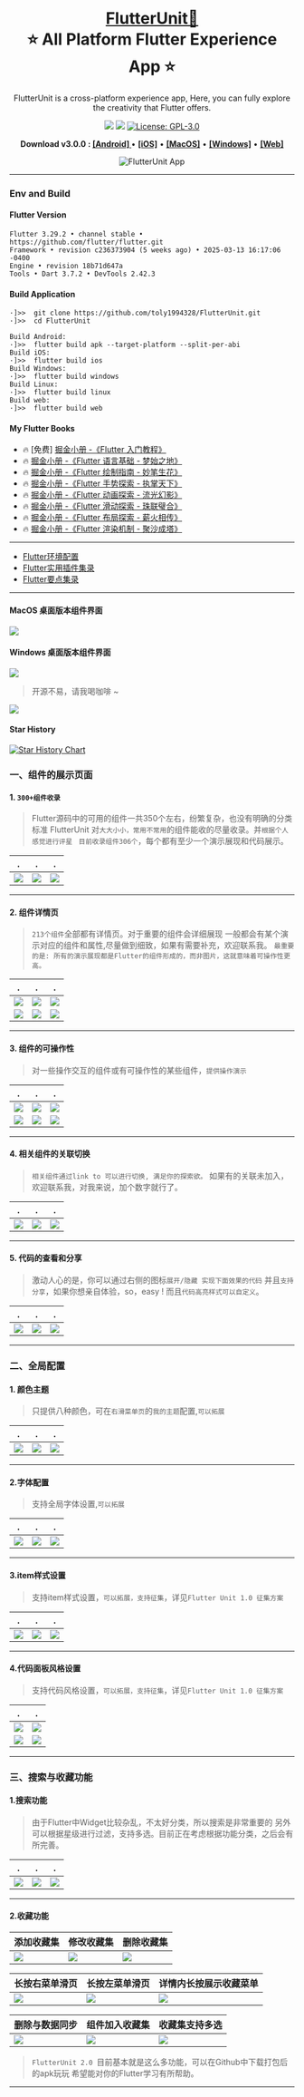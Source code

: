 <h1 align="center" style="border-bottom: none">
    <b>
        <a href="https://github.com/toly1994328/FlutterUnit">FlutterUnit🔖</a><br>
    </b>
    ⭐️  All Platform Flutter Experience App  ⭐️ <br>
</h1>

<p align="center">
FlutterUnit is a cross-platform experience app, Here, you can fully explore the creativity that Flutter offers.
</p>

<p align="center">
<a href="https://github.com/AppFlowy-IO/appflowy"><img src="https://img.shields.io/github/stars/toly1994328/FlutterUnit.svg?style=flat&logo=github&colorB=deeppink&label=stars"></a>
<a href="https://github.com/AppFlowy-IO/appflowy"><img src="https://img.shields.io/github/forks/toly1994328/FlutterUnit.svg"></a>
<a href="https://opensource.org/licenses/GPL-3.0"><img src="https://img.shields.io/badge/license-GPL-purple.svg" alt="License: GPL-3.0"></a>
</p>

<p align="center">
    <b> Download v3.0.0 : </b>
    <a href="https://github.com/toly1994328/FlutterUnit/releases/download/v3.0.0/FlutterUnit.apk"><b> [Android] </b></a> •
    <a href="https://apps.apple.com/cn/app/flutter-unit/id6450545123"><b>[iOS]</b></a> •
    <a href="https://github.com/toly1994328/FlutterUnit/releases/download/v3.0.0/FlutterUnitMac.zip"><b>[MacOS]</b></a> •
    <a href="https://github.com/toly1994328/FlutterUnit/releases/download/v3.0.0/FlutterUnitWin.zip"><b>[Windows]</b></a> •
    <a href="http://toly1994.com/flutter/"><b>[Web]</b></a>
</p>

<p align="center"><img src="./doc/screens/preview.webp" alt="FlutterUnit App"  /></p>

---


### Env and Build

#### Flutter Version

```
Flutter 3.29.2 • channel stable • https://github.com/flutter/flutter.git
Framework • revision c236373904 (5 weeks ago) • 2025-03-13 16:17:06 -0400
Engine • revision 18b71d647a
Tools • Dart 3.7.2 • DevTools 2.42.3
```

#### Build Application

```
·]>>  git clone https://github.com/toly1994328/FlutterUnit.git
·]>>  cd FlutterUnit

Build Android:
·]>>  flutter build apk --target-platform --split-per-abi
Build iOS:
·]>>  flutter build ios
Build Windows:
·]>>  flutter build windows  
Build Linux:
·]>>  flutter build linux
Build web:
·]>>  flutter build web
```


#### My Flutter Books 
- 🔥 [免费] [掘金小册 -《Flutter 入门教程》](https://juejin.cn/book/7212822723330834487)
- 🔥  [掘金小册 -《Flutter 语言基础 - 梦始之地》](https://juejin.cn/book/6844733827617652750)
- 🔥  [掘金小册 -《Flutter 绘制指南 - 妙笔生花》](https://juejin.im/book/6844733827265331214)
- 🔥  [掘金小册 -《Flutter 手势探索 - 执掌天下》](https://juejin.cn/book/6896378716427911181)
- 🔥  [掘金小册 -《Flutter 动画探索 - 流光幻影》](https://juejin.cn/book/6965102582473687071)
- 🔥  [掘金小册 -《Flutter 滑动探索 - 珠联璧合》](https://juejin.cn/book/6984685333312962573)
- 🔥  [掘金小册 -《Flutter 布局探索 - 薪火相传》](https://juejin.cn/book/7075958265250578469)
- 🔥  [掘金小册 -《Flutter 渲染机制 - 聚沙成塔》](https://juejin.cn/book/6965102582473687071)

---

- [Flutter环境配置](https://github.com/toly1994328/FlutterUnit/issues/22)
- [Flutter实用插件集录 ](https://github.com/toly1994328/FlutterUnit/issues/41)
- [Flutter要点集录 ](https://github.com/toly1994328/FlutterUnit/labels/point)


---


#### MacOS 桌面版本组件界面

![](./doc/screens/macos-2.webp)

#### Windows 桌面版本组件界面

![](./doc/screens/windows-1.png)


> 开源不易，请我喝咖啡 ~

![](./doc/ewm/coffee1.png)



#### Star History

[![Star History Chart](https://api.star-history.com/svg?repos=toly1994328/FlutterUnit&type=Date)](https://star-history.com/#toly1994328/FlutterUnit&Date)

### 一、组件的展示页面

#### 1. `300+组件收录`

> Flutter源码中的可用的组件一共350个左右，纷繁复杂，也没有明确的分类标准
FlutterUnit 对`大大小小，常用不常用`的组件能收的尽量收录。并`根据个人感觉进行评星 `
`目前收录组件306个`，每个都有至少一个演示展现和代码展示。

| . | . | . |
|------|------------|------------|
| ![](https://p1-jj.byteimg.com/tos-cn-i-t2oaga2asx/gold-user-assets/2020/5/3/171dae6acf7b8a1d~tplv-t2oaga2asx-zoom-1.image)|   ![](https://p1-jj.byteimg.com/tos-cn-i-t2oaga2asx/gold-user-assets/2020/5/3/171dae6ad06db455~tplv-t2oaga2asx-image.image)|      ![](https://p1-jj.byteimg.com/tos-cn-i-t2oaga2asx/gold-user-assets/2020/5/3/171dae6ad085632b~tplv-t2oaga2asx-image.image)     |

---

#### 2. 组件详情页

> `213个组件`全部都有详情页。对于重要的组件会详细展现
一般都会有某个演示对应的组件和属性,尽量做到细致，如果有需要补充，欢迎联系我。
`最重要的是: 所有的演示展现都是Flutter的组件形成的，而非图片，这就意味着可操作性更高。`

| . | . | . |
|------|------------|------------|
| ![](https://p1-jj.byteimg.com/tos-cn-i-t2oaga2asx/gold-user-assets/2020/5/3/171dae6ad8ba98f1~tplv-t2oaga2asx-image.image)| ![](https://p1-jj.byteimg.com/tos-cn-i-t2oaga2asx/gold-user-assets/2020/5/3/171dae6afb3841c4~tplv-t2oaga2asx-image.image)|    ![](https://p1-jj.byteimg.com/tos-cn-i-t2oaga2asx/gold-user-assets/2020/5/3/171dae6afb590185~tplv-t2oaga2asx-image.image) |
|  ![](https://p1-jj.byteimg.com/tos-cn-i-t2oaga2asx/gold-user-assets/2020/5/3/171dae6b0ad26b14~tplv-t2oaga2asx-image.image)  | ![](https://p1-jj.byteimg.com/tos-cn-i-t2oaga2asx/gold-user-assets/2020/5/3/171dae6b13d3fb5b~tplv-t2oaga2asx-image.image)       |![](https://p1-jj.byteimg.com/tos-cn-i-t2oaga2asx/gold-user-assets/2020/5/3/171dae6b15efec19~tplv-t2oaga2asx-image.image)|

---

#### 3. 组件的可操作性

> 对一些操作交互的组件或有可操作性的某些组件，`提供操作演示`

| . | . | . |
|------|------------|------------|
| ![](https://p1-jj.byteimg.com/tos-cn-i-t2oaga2asx/gold-user-assets/2020/5/3/171dae6b177c5b67~tplv-t2oaga2asx-image.image)| ![](https://p1-jj.byteimg.com/tos-cn-i-t2oaga2asx/gold-user-assets/2020/5/3/171dae6b21cc116a~tplv-t2oaga2asx-image.image)|   ![](https://p1-jj.byteimg.com/tos-cn-i-t2oaga2asx/gold-user-assets/2020/5/3/171dae6b2486b5a5~tplv-t2oaga2asx-image.image)|
|  ![](https://p1-jj.byteimg.com/tos-cn-i-t2oaga2asx/gold-user-assets/2020/5/3/171dae6b34887a94~tplv-t2oaga2asx-image.image) | ![](https://p1-jj.byteimg.com/tos-cn-i-t2oaga2asx/gold-user-assets/2020/5/3/171dae6b3ca09b47~tplv-t2oaga2asx-image.image)      |![](https://p1-jj.byteimg.com/tos-cn-i-t2oaga2asx/gold-user-assets/2020/5/3/171dae6b3d4e0253~tplv-t2oaga2asx-image.image)|

---

#### 4. 相关组件的关联切换
> `相关组件通过link to 可以进行切换, 满足你的探索欲。`
如果有的关联未加入，欢迎联系我，对我来说，加个数字就行了。

| . | . | . |
|------|------------|------------|
|![](https://p1-jj.byteimg.com/tos-cn-i-t2oaga2asx/gold-user-assets/2020/5/3/171dae6b4a4d6005~tplv-t2oaga2asx-image.image)|![](https://p1-jj.byteimg.com/tos-cn-i-t2oaga2asx/gold-user-assets/2020/5/3/171dae6b5066fbf0~tplv-t2oaga2asx-image.image)|   ![](https://p1-jj.byteimg.com/tos-cn-i-t2oaga2asx/gold-user-assets/2020/5/3/171dae6b5359b695~tplv-t2oaga2asx-image.image)|


---

#### 5. 代码的查看和分享
> 激动人心的是，你可以通过右侧的图标`展开/隐藏 实现下面效果的代码`
并且`支持分享`，如果你想亲自体验，so，easy ! 而且`代码高亮样式可以自定义`。


| . | . | . |
|------|------------|------------|
| ![](https://p1-jj.byteimg.com/tos-cn-i-t2oaga2asx/gold-user-assets/2020/5/3/171dae6b6badc1bb~tplv-t2oaga2asx-image.image)| ![](https://p1-jj.byteimg.com/tos-cn-i-t2oaga2asx/gold-user-assets/2020/5/3/171dae6b6e75653c~tplv-t2oaga2asx-image.image)|   ![](https://p1-jj.byteimg.com/tos-cn-i-t2oaga2asx/gold-user-assets/2020/5/3/171dae6b72cdd78f~tplv-t2oaga2asx-image.image)|

---


### 二、全局配置

#### 1. 颜色主题
> 只提供八种颜色，可在`右滑菜单页`的`我的主题`配置,`可以拓展`

| . | . | . |
|------|------------|------------|
| ![](https://p1-jj.byteimg.com/tos-cn-i-t2oaga2asx/gold-user-assets/2020/5/3/171dae6c2e937170~tplv-t2oaga2asx-image.image)| ![](https://p1-jj.byteimg.com/tos-cn-i-t2oaga2asx/gold-user-assets/2020/5/3/171dae6c3253c4ec~tplv-t2oaga2asx-image.image) |    ![](https://p1-jj.byteimg.com/tos-cn-i-t2oaga2asx/gold-user-assets/2020/5/3/171dae6c4f97f74d~tplv-t2oaga2asx-image.image) |

---


#### 2.字体配置

> 支持全局字体设置,`可以拓展`

| . | . | . |
|------|------------|------------|
| ![](https://p1-jj.byteimg.com/tos-cn-i-t2oaga2asx/gold-user-assets/2020/5/3/171dae6c5448cb6c~tplv-t2oaga2asx-image.image)| ![](https://p1-jj.byteimg.com/tos-cn-i-t2oaga2asx/gold-user-assets/2020/5/3/171dae6c55542837~tplv-t2oaga2asx-image.image) |   ![](https://p1-jj.byteimg.com/tos-cn-i-t2oaga2asx/gold-user-assets/2020/5/3/171dae6c5bec6c56~tplv-t2oaga2asx-image.image)|
---


#### 3.item样式设置

> 支持item样式设置，`可以拓展，支持征集`，详见`Flutter Unit 1.0 征集方案`

| . | . | . |
|------|------------|------------|
|![](https://p1-jj.byteimg.com/tos-cn-i-t2oaga2asx/gold-user-assets/2020/5/3/171dae6c7d4b5988~tplv-t2oaga2asx-image.image)| ![](https://p1-jj.byteimg.com/tos-cn-i-t2oaga2asx/gold-user-assets/2020/5/3/171dae6c8935dfe1~tplv-t2oaga2asx-image.image)| ![](https://p1-jj.byteimg.com/tos-cn-i-t2oaga2asx/gold-user-assets/2020/5/3/171dae6c8f90d6ec~tplv-t2oaga2asx-image.image)| 
---

#### 4.代码面板风格设置

> 支持代码风格设置，`可以拓展，支持征集`，详见`Flutter Unit 1.0 征集方案`

| . | . |
|------|------------|
|![](https://p1-jj.byteimg.com/tos-cn-i-t2oaga2asx/gold-user-assets/2020/5/3/171dae6cac86d591~tplv-t2oaga2asx-image.image)| ![](https://p1-jj.byteimg.com/tos-cn-i-t2oaga2asx/gold-user-assets/2020/5/3/171dae6cac7d5bc7~tplv-t2oaga2asx-image.image)|
![](https://p1-jj.byteimg.com/tos-cn-i-t2oaga2asx/gold-user-assets/2020/5/3/171dae6cb75e5450~tplv-t2oaga2asx-image.image)|![](https://p1-jj.byteimg.com/tos-cn-i-t2oaga2asx/gold-user-assets/2020/5/3/171dae6cd88c7ff9~tplv-t2oaga2asx-image.image)| 

---



### 三、搜索与收藏功能


#### 1.搜索功能

> 由于Flutter中Widget比较杂乱，不太好分类，所以搜索是非常重要的
另外可以根据星级进行过滤，支持多选。目前正在考虑根据功能分类，之后会有所完善。


| . | . | . |
|------|------------|------------|
| ![](https://p1-jj.byteimg.com/tos-cn-i-t2oaga2asx/gold-user-assets/2020/5/3/171dae6c1a355ad3~tplv-t2oaga2asx-image.image)| ![](https://p1-jj.byteimg.com/tos-cn-i-t2oaga2asx/gold-user-assets/2020/5/3/171dae6c211dfc99~tplv-t2oaga2asx-image.image)|    ![](https://p1-jj.byteimg.com/tos-cn-i-t2oaga2asx/gold-user-assets/2020/5/3/171dae6c28562ec5~tplv-t2oaga2asx-image.image) |

---

#### 2.收藏功能

| 添加收藏集 | 修改收藏集 | 删除收藏集 |
|------|------------|------------|
| ![](https://p1-jj.byteimg.com/tos-cn-i-t2oaga2asx/gold-user-assets/2020/5/3/171dae6b7979f4ae~tplv-t2oaga2asx-image.image)  | ![](https://p1-jj.byteimg.com/tos-cn-i-t2oaga2asx/gold-user-assets/2020/5/3/171dae6b97f00113~tplv-t2oaga2asx-image.image)    | ![](https://p1-jj.byteimg.com/tos-cn-i-t2oaga2asx/gold-user-assets/2020/5/3/171dae6ba47f3fd2~tplv-t2oaga2asx-image.image)       | 

| 长按右菜单滑页 | 长按左菜单滑页 | 详情内长按展示收藏菜单 |
|------|------------|------------|
| ![](https://p1-jj.byteimg.com/tos-cn-i-t2oaga2asx/gold-user-assets/2020/5/3/171dae6beb370b8b~tplv-t2oaga2asx-image.image) |![](https://p1-jj.byteimg.com/tos-cn-i-t2oaga2asx/gold-user-assets/2020/5/3/171dae6befe43cd2~tplv-t2oaga2asx-image.image)        | ![](https://p1-jj.byteimg.com/tos-cn-i-t2oaga2asx/gold-user-assets/2020/5/3/171dae6bfd3cd42f~tplv-t2oaga2asx-image.image)       |

| 删除与数据同步 | 组件加入收藏集 | 收藏集支持多选 |
|------|------------|------------|
| ![](https://p1-jj.byteimg.com/tos-cn-i-t2oaga2asx/gold-user-assets/2020/5/3/171dae6ba47ab64c~tplv-t2oaga2asx-image.image)  | ![](https://p1-jj.byteimg.com/tos-cn-i-t2oaga2asx/gold-user-assets/2020/5/3/171dae6badf6ee28~tplv-t2oaga2asx-image.image)        | ![](https://p1-jj.byteimg.com/tos-cn-i-t2oaga2asx/gold-user-assets/2020/5/3/171dae6bb380c7f5~tplv-t2oaga2asx-image.image)   |

> `FlutterUnit 2.0 `目前基本就是这么多功能，可以在Github中下载打包后的apk玩玩
希望能对你的Flutter学习有所帮助。

---
